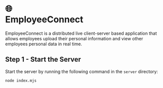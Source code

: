  # :globe_with_meridians:<br>EmployeeConnect

EmployeeConnect  is a distributed live client-server based application that allows employees upload their personal information and view other employees personal data in real time.

## Step 1 - Start the Server

Start the server by running the following command in the `server` directory:

```shell
node index.mjs
```

